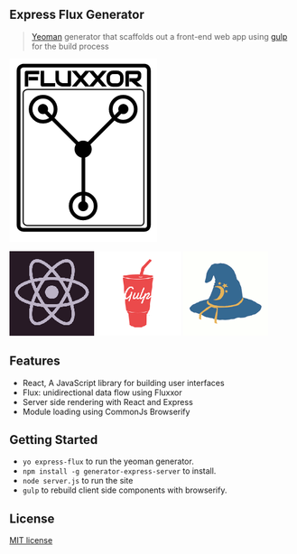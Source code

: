 ## Express Flux Generator

> [Yeoman](http://yeoman.io) generator that scaffolds out a front-end web app using [gulp](http://gulpjs.com/) for the build process

![](screenshots/fluxxor.png)

![](screenshots/react.png)
![](screenshots/gulp.png)
![](screenshots/browserify.png)

## Features

* React, A JavaScript library for building user interfaces
* Flux: unidirectional data flow using Fluxxor 
* Server side rendering with React and Express
* Module loading using CommonJs Browserify


## Getting Started

- `yo express-flux` to run the yeoman generator.
- `npm install -g generator-express-server` to install.
- `node server.js` to run the site 
- `gulp` to rebuild client side components with browserify.


## License

[MIT license](http://opensource.org/licenses/MIT)

